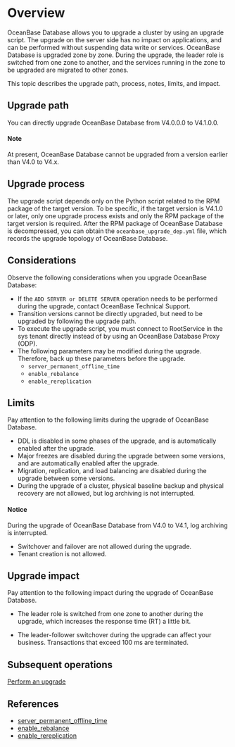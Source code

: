 # Overview

OceanBase Database allows you to upgrade a cluster by using an upgrade script. The upgrade on the server side has no impact on applications, and can be performed without suspending data write or services. OceanBase Database is upgraded zone by zone. During the upgrade, the leader role is switched from one zone to another, and the services running in the zone to be upgraded are migrated to other zones.

This topic describes the upgrade path, process, notes, limits, and impact.

## Upgrade path

You can directly upgrade OceanBase Database from V4.0.0.0 to V4.1.0.0.

<main id="notice" type='explain'>
  <h4>Note</h4>
  <p>At present, OceanBase Database cannot be upgraded from a version earlier than V4.0 to V4.x. </p>
</main>

## Upgrade process

The upgrade script depends only on the Python script related to the RPM package of the target version. To be specific, if the target version is V4.1.0 or later, only one upgrade process exists and only the RPM package of the target version is required. After the RPM package of OceanBase Database is decompressed, you can obtain the `oceanbase_upgrade_dep.yml` file, which records the upgrade topology of OceanBase Database.

## Considerations

Observe the following considerations when you upgrade OceanBase Database:

* If the `ADD SERVER or DELETE SERVER` operation needs to be performed during the upgrade, contact OceanBase Technical Support.
* Transition versions cannot be directly upgraded, but need to be upgraded by following the upgrade path.
* To execute the upgrade script, you must connect to RootService in the sys tenant directly instead of by using an OceanBase Database Proxy (ODP).
* The following parameters may be modified during the upgrade. Therefore, back up these parameters before the upgrade.
   * `server_permanent_offline_time`
   * `enable_rebalance`
   * `enable_rereplication`

## Limits

Pay attention to the following limits during the upgrade of OceanBase Database.

* DDL is disabled in some phases of the upgrade, and is automatically enabled after the upgrade.
* Major freezes are disabled during the upgrade between some versions, and are automatically enabled after the upgrade.
* Migration, replication, and load balancing are disabled during the upgrade between some versions.
* During the upgrade of a cluster, physical baseline backup and physical recovery are not allowed, but log archiving is not interrupted.

<main id="notice" type='notice'>
      <h4>Notice</h4>
      <p>During the upgrade of OceanBase Database from V4.0 to V4.1, log archiving is interrupted. </p>
    </main>

* Switchover and failover are not allowed during the upgrade.
* Tenant creation is not allowed.

## Upgrade impact

Pay attention to the following impact during the upgrade of OceanBase Database.

* The leader role is switched from one zone to another during the upgrade, which increases the response time (RT) a little bit.

* The leader-follower switchover during the upgrade can affect your business. Transactions that exceed 100 ms are terminated.

## Subsequent operations

[Perform an upgrade](2.start-upgrade.md)

## References

* [server_permanent_offline_time](../../../../5.system-reference/1.system-configuration-items/3.cluster-level-configuration-items/190.server_permanent_offline_time.md)
* [enable_rebalance](../../../../5.system-reference/1.system-configuration-items/3.cluster-level-configuration-items/79.enable_rebalance.md)
* [enable_rereplication](../../../../5.system-reference/1.system-configuration-items/3.cluster-level-configuration-items/82.enable_rereplication.md)
